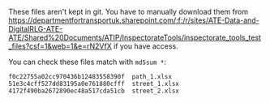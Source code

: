 These files aren't kept in git. You have to manually download them from https://departmentfortransportuk.sharepoint.com/:f:/r/sites/ATE-Data-and-DigitalRLG-ATE-ATE/Shared%20Documents/ATIP/InspectorateTools/inspectorate_tools_test_files?csf=1&web=1&e=rN2VfX if you have access.

You can check these files match with `md5sum *`:

```
f0c22755a02cc970436b12483558390f  path_1.xlsx
51e3c4cff527dd83195a0e761880cfff  street_1.xlsx
4172f490ba2672890ec48a517cda51cb  street_2.xlsx
```
